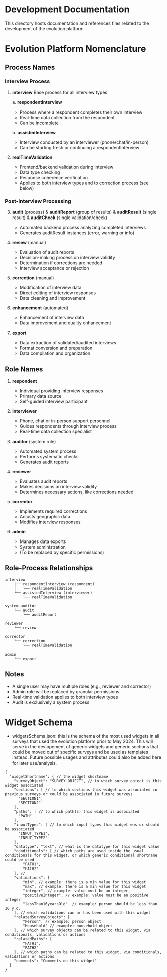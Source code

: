 # Development Documentation

This directory hosts documentation and references files related to the development of the evolution platform

# Evolution Platform Nomenclature

## Process Names

### Interview Process
1. **interview**
   Base process for all interview types
   
   a. **respondentInterview**
      - Process where a respondent completes their own interview
      - Real-time data collection from the respondent
      - Can be incomplete
   
   b. **assistedInterview**
      - Interview conducted by an interviewer (phone/chat/in-person)
      - Can be starting fresh or continuing a respondentInterview

2. **realTimeValidation**
   - Frontend/backend validation during interview
   - Data type checking
   - Response coherence verification
   - Applies to both interview types and to correction process (see below)

### Post-Interview Processing
3. **audit** (process) & **auditReport** (group of results) & **auditResult** (single result) & **auditCheck** (single validation/check)
   - Automated backend process analyzing completed interviews
   - Generates auditResult instances (error, warning or info)

4. **review** (manual)
   - Evaluation of audit reports
   - Decision-making process on interview validity
   - Determination if corrections are needed
   - Interview acceptance or rejection

5. **correction** (manual)
   - Modification of interview data
   - Direct editing of interview responses
   - Data cleaning and improvement

6. **enhancement** (automated)
   - Enhancement of interview data
   - Data improvement and quality enhancement

7. **export**
   - Data extraction of validated/audited interviews
   - Format conversion and preparation
   - Data compilation and organization

## Role Names

1. **respondent**
   - Individual providing interview responses
   - Primary data source
   - Self-guided interview participant

2. **interviewer**
   - Phone, chat or in-person support personnel
   - Guides respondents through interview process
   - Real-time data collection specialist

3. **auditor** (system role)
   - Automated system process
   - Performs systematic checks
   - Generates audit reports

4. **reviewer**
   - Evaluates audit reports
   - Makes decisions on interview validity
   - Determines necessary actions, like corrections needed

5. **corrector**
   - Implements required corrections
   - Adjusts geographic data
   - Modifies interview responses

6. **admin**
   - Manages data exports
   - System administration
   - (To be replaced by specific permissions)

## Role-Process Relationships
```
interview
    ├── respondentInterview (respondent)
    │   └── realTimeValidation
    └── assistedInterview (interviewer)
        └── realTimeValidation

system-auditor
    └── audit
        └── auditReport

reviewer
    └── review

corrector
    └── correction
        └── realTimeValidation

admin
    └── export
```

## Notes
- A single user may have multiple roles (e.g., reviewer and corrector)
- Admin role will be replaced by granular permissions
- Real-time validation applies to both interview types
- Audit is exclusively a system process

# Widget Schema

- widgetsSchema.json: this is the schema of the most used widgets in all surveys that used the evolution platform prior to May 2024. This will serve in the devlopement of generic widgets and generic sections that could be moved out of specific surveys and be used as templates instead. Future possible usages and attributes could also be added here for later use/analysis.

```
{
  "widgetShortname": { // the widget shortname
    "surveyObject": "SURVEY_OBJECT", // to which survey object is this widget associated
    "sections": [ // to which sections this widget was associated in previous surveys or could be associated in future surveys
      "SECTION1",
      "SECTION2"
    ],
    "paths": [ // to which path(s) this widget is associated
      "PATH"
    ],
    "inputTypes": [ // to which input types this widget was or should be associated
      "INPUT_TYPE1",
      "INPUT_TYPE2"
    ],
    "datatype": "text", // what is the datatype for this widget value
    "conditionals": [ // which paths are used inside the usual conditionals for this widget, or which generic conditional shortname could be used 
        "PATH1", 
        "PATH2"
    ], // 
    "validations": [
        "min", // example: there is a min value for this widget
        "max", // example: there is a min value for this widget
        "integer", // example: value must be an integer,
        "positiveInteger", // example: value must be an positive integer
        "lessThan16yearsOld"  // example: person should be less than 16 y.o.
    ], // which validations can or has been used with this widget
    "relatedSurveyObjects": [
        "Person", // example: person object
        "Household" // example: household object
    ], // which survey objects can be related to this widget, via conditionals, validations or actions
    "relatedPaths": [
        "PATH1",
        "PATH2"
    ], // which paths can be related to this widget, via conditionals, validations or actions
    "comments": "Comments on this widget"
  }
}
```